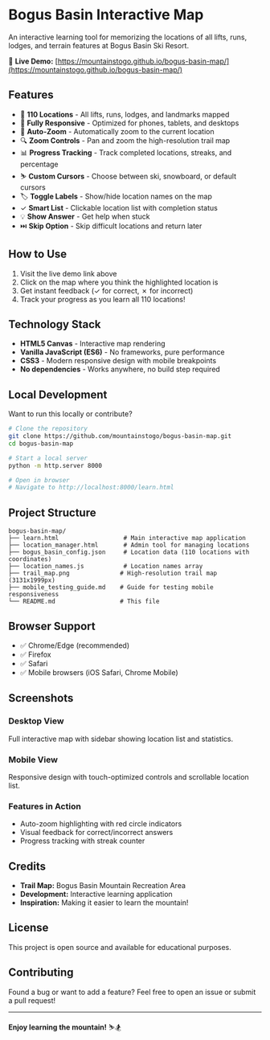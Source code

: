 # Bogus Basin Interactive Map

An interactive learning tool for memorizing the locations of all lifts, runs, lodges, and terrain features at Bogus Basin Ski Resort.

🎿 **Live Demo:** [https://mountainstogo.github.io/bogus-basin-map/](https://mountainstogo.github.io/bogus-basin-map/)

## Features

- 🎿 **110 Locations** - All lifts, runs, lodges, and landmarks mapped
- 📱 **Fully Responsive** - Optimized for phones, tablets, and desktops
- 🎯 **Auto-Zoom** - Automatically zoom to the current location
- 🔍 **Zoom Controls** - Pan and zoom the high-resolution trail map
- 📊 **Progress Tracking** - Track completed locations, streaks, and percentage
- ⛷️ **Custom Cursors** - Choose between ski, snowboard, or default cursors
- 🏷️ **Toggle Labels** - Show/hide location names on the map
- ✓ **Smart List** - Clickable location list with completion status
- 💡 **Show Answer** - Get help when stuck
- ⏭️ **Skip Option** - Skip difficult locations and return later

## How to Use

1. Visit the live demo link above
2. Click on the map where you think the highlighted location is
3. Get instant feedback (✓ for correct, ✗ for incorrect)
4. Track your progress as you learn all 110 locations!

## Technology Stack

- **HTML5 Canvas** - Interactive map rendering
- **Vanilla JavaScript (ES6)** - No frameworks, pure performance
- **CSS3** - Modern responsive design with mobile breakpoints
- **No dependencies** - Works anywhere, no build step required

## Local Development

Want to run this locally or contribute?

```bash
# Clone the repository
git clone https://github.com/mountainstogo/bogus-basin-map.git
cd bogus-basin-map

# Start a local server
python -m http.server 8000

# Open in browser
# Navigate to http://localhost:8000/learn.html
```

## Project Structure

```
bogus-basin-map/
├── learn.html                  # Main interactive map application
├── location_manager.html       # Admin tool for managing locations
├── bogus_basin_config.json     # Location data (110 locations with coordinates)
├── location_names.js           # Location names array
├── trail_map.png              # High-resolution trail map (3131x1999px)
├── mobile_testing_guide.md    # Guide for testing mobile responsiveness
└── README.md                  # This file
```

## Browser Support

- ✅ Chrome/Edge (recommended)
- ✅ Firefox
- ✅ Safari
- ✅ Mobile browsers (iOS Safari, Chrome Mobile)

## Screenshots

### Desktop View
Full interactive map with sidebar showing location list and statistics.

### Mobile View
Responsive design with touch-optimized controls and scrollable location list.

### Features in Action
- Auto-zoom highlighting with red circle indicators
- Visual feedback for correct/incorrect answers
- Progress tracking with streak counter

## Credits

- **Trail Map:** Bogus Basin Mountain Recreation Area
- **Development:** Interactive learning application
- **Inspiration:** Making it easier to learn the mountain!

## License

This project is open source and available for educational purposes.

## Contributing

Found a bug or want to add a feature? Feel free to open an issue or submit a pull request!

---

**Enjoy learning the mountain!** ⛷️🏂
